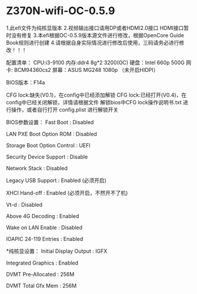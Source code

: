 # Z370N-wifi-OC-0.5.9
1.此efi文件为纯核显版本
2.视频输出接口请用DP或者HDMI2.0接口 HDMI接口暂时没有修复
3.本efi根据OC-0.5.9版本源文件进行修改，根据OpenCore Guide Book规则进行创建
4.请根据自身实际情况进行修改后使用，三码请务必进行修改！！！

配置清单：
CPU:i3-9100 
内存:ddr4 8g*2 3200(OC)
硬盘：Intel 660p 500G
网卡: BCM94360cs2
屏幕：ASUS MG248 1080p （未开启HIDPI）

BIOS版本：F14a

CFG lock:缺失(V0.1)，在config中已经添加解锁
CFG lock:已经打开(V0.4)，在config中已经关闭解锁，详情请根据文件 解锁bios中CFG lock操作说明书.txt 进行操作，或者自行打开 config.plist 进行解锁开关


BIOS参数设置：
Fast Boot : Disabled

LAN PXE Boot Option ROM : Disabled

Storage Boot Option Control : UEFI

Security Device Support : Disable

Network Stack : Disabled

Legacy USB Support : Enabled (必须开启)

XHCI Hand-off : Enabled (必须开启，不然开不了机)

Vt-d : Disabled

Above 4G Decoding : Enabled

Wake on LAN Enable : Disabled

IOAPIC 24-119 Entries : Enabled

*纯核显设置：
Initial Display Output : IGFX

Integrated Graphics : Enabled

DVMT Pre-Allocated : 256M

DVMT Total Gfx Mem : 256M
